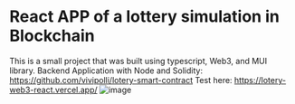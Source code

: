 # React APP of a lottery simulation in Blockchain 

This is a small project that was built using typescript, Web3, and MUI library.
Backend Application with Node and Solidity: https://github.com/vivipolli/lotery-smart-contract
Test here: https://lotery-web3-react.vercel.app/
![image](https://github.com/vivipolli/lotery-web3-react/assets/37938270/bb4fba4e-39dc-4a11-b182-62f76919fdc9)




